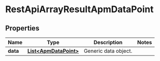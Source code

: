 
# RestApiArrayResultApmDataPoint

## Properties
Name | Type | Description | Notes
------------ | ------------- | ------------- | -------------
**data** | [**List&lt;ApmDataPoint&gt;**](ApmDataPoint.md) | Generic data object. | 



